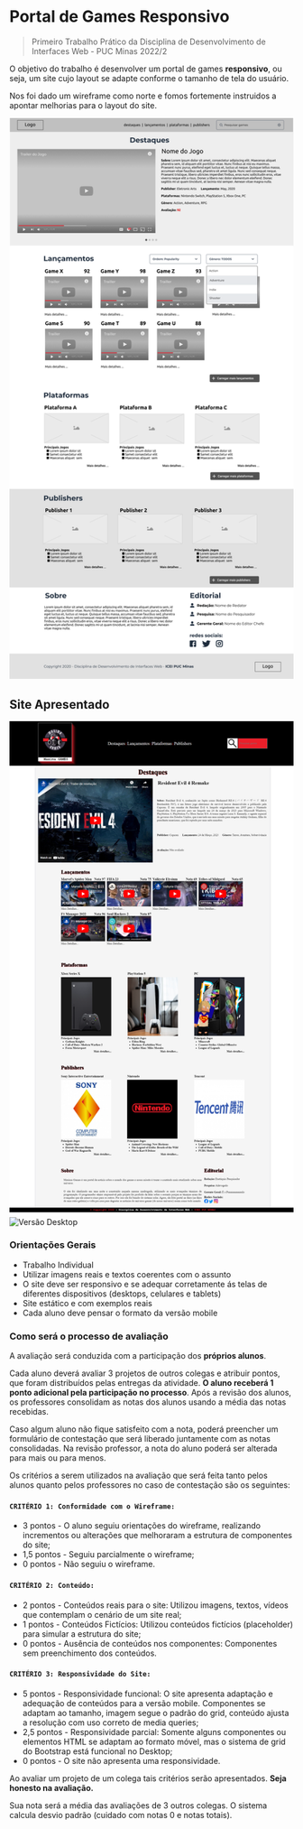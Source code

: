 # Portal de Games Responsivo

> Primeiro Trabalho Prático da Disciplina de Desenvolvimento de Interfaces Web - PUC Minas 2022/2

O objetivo do trabalho é desenvolver um portal de games **responsivo**, ou seja, um site cujo layout se adapte conforme o tamanho de tela do usuário.

Nos foi dado um wireframe como norte e fomos fortemente instruidos a apontar melhorias para o layout do site.

![Wireframe - Portal de Games](./docs/wireframe1.png "Wireframe Tela Desktop")

## Site Apresentado

![Versão Desktop](./docs/desktop.png "Site Versão Desktop")
![Versão Desktop](./docs/mobile.png "Site Versão Mobile")

### Orientações Gerais

- Trabalho Individual
- Utilizar imagens reais e textos coerentes com o assunto
- O site deve ser responsivo e se adequar corretamente ás telas de diferentes dispositivos (desktops, celulares e tablets)
- Site estático e com exemplos reais
- Cada aluno deve pensar o formato da versão mobile

### Como será o processo de avaliação


A avaliação será conduzida com a participação dos **próprios alunos**. 

Cada aluno deverá avaliar 3 projetos de outros colegas e atribuir pontos, que foram distribuídos pelas entregas da atividade. **O aluno receberá 1 ponto adicional pela participação no processo**. Após a revisão dos alunos, os professores consolidam as notas dos alunos usando a média das notas recebidas.

Caso algum aluno não fique satisfeito com a nota, poderá preencher um formulário de contestação que será liberado juntamente com as notas consolidadas. Na revisão professor, a nota do aluno poderá ser alterada para mais ou para menos.

Os critérios a serem utilizados na avaliação que será feita tanto pelos alunos quanto pelos professores no caso de contestação são os seguintes: 

#### `CRITÉRIO 1: Conformidade com o Wireframe:`

- 3 pontos - O aluno seguiu orientações do wireframe, realizando incrementos ou alterações que melhoraram a estrutura de componentes do site;
- 1,5 pontos - Seguiu parcialmente o wireframe;
- 0 pontos - Não seguiu o wireframe.


#### `CRITÉRIO 2: Conteúdo:`

- 2 pontos - Conteúdos reais para o site: Utilizou imagens, textos, vídeos que contemplam o cenário de um site real;
- 1 pontos - Conteúdos Fictícios: Utilizou conteúdos fictícios (placeholder) para simular a estrutura do site;
- 0 pontos - Ausência de conteúdos nos componentes: Componentes sem preenchimento dos conteúdos.

#### `CRITÉRIO 3: Responsividade do Site:`

- 5 pontos - Responsividade funcional: O site apresenta adaptação e adequação de conteúdos para a versão mobile. Componentes se adaptam ao tamanho, imagem segue o padrão do grid, conteúdo ajusta a resolução com uso correto de media queries;
- 2,5 pontos - Responsividade parcial: Somente alguns componentes ou elementos HTML se adaptam ao formato móvel, mas o sistema de grid do Bootstrap está funcional no Desktop;
- 0 pontos - O site não apresenta uma responsividade.


Ao avaliar um projeto de um colega tais critérios serão apresentados. **Seja honesto na avaliação.** 

Sua nota será a média das avaliações de 3 outros colegas. O sistema calcula desvio padrão (cuidado com notas 0 e notas totais).